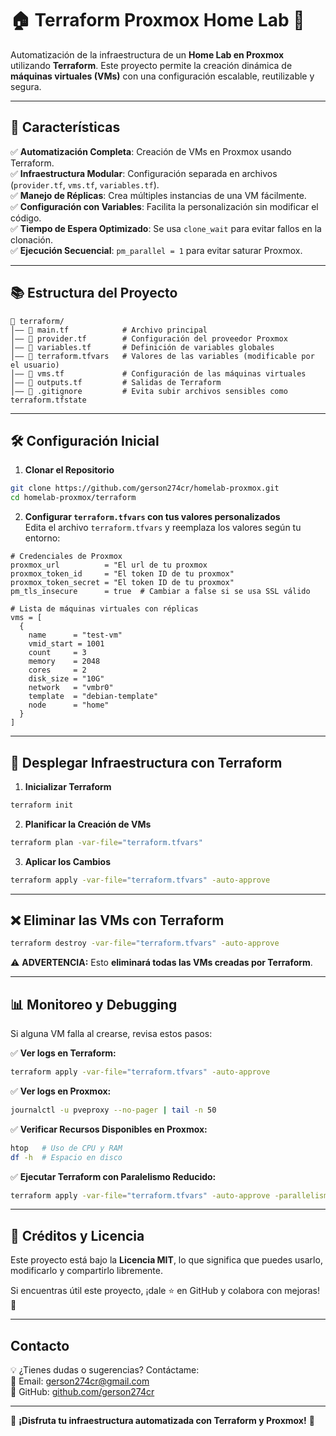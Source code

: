 # 🏠 Terraform Proxmox Home Lab 🚀

Automatización de la infraestructura de un **Home Lab en Proxmox** utilizando **Terraform**. Este proyecto permite la creación dinámica de **máquinas virtuales (VMs)** con una configuración escalable, reutilizable y segura.  

---

## 📌 **Características**

✅ **Automatización Completa**: Creación de VMs en Proxmox usando Terraform.  
✅ **Infraestructura Modular**: Configuración separada en archivos (`provider.tf`, `vms.tf`, `variables.tf`).  
✅ **Manejo de Réplicas**: Crea múltiples instancias de una VM fácilmente.  
✅ **Configuración con Variables**: Facilita la personalización sin modificar el código.  
✅ **Tiempo de Espera Optimizado**: Se usa `clone_wait` para evitar fallos en la clonación.  
✅ **Ejecución Secuencial**: `pm_parallel = 1` para evitar saturar Proxmox.  

---

## 📚 **Estructura del Proyecto**

```
📂 terraform/
│—— 📝 main.tf            # Archivo principal
│—— 📝 provider.tf        # Configuración del proveedor Proxmox
│—— 📝 variables.tf       # Definición de variables globales
│—— 📝 terraform.tfvars   # Valores de las variables (modificable por el usuario)
│—— 📝 vms.tf             # Configuración de las máquinas virtuales
│—— 📝 outputs.tf         # Salidas de Terraform
│—— 📝 .gitignore         # Evita subir archivos sensibles como terraform.tfstate
```

---

## 🛠️ **Configuración Inicial**

1. **Clonar el Repositorio**  
```bash
git clone https://github.com/gerson274cr/homelab-proxmox.git
cd homelab-proxmox/terraform
```

2. **Configurar `terraform.tfvars` con tus valores personalizados**  
Edita el archivo `terraform.tfvars` y reemplaza los valores según tu entorno:  

```hcl
# Credenciales de Proxmox
proxmox_url          = "El url de tu proxmox
proxmox_token_id     = "El token ID de tu proxmox"
proxmox_token_secret = "El token ID de tu proxmox"
pm_tls_insecure      = true  # Cambiar a false si se usa SSL válido

# Lista de máquinas virtuales con réplicas
vms = [
  {
    name      = "test-vm"
    vmid_start = 1001
    count     = 3
    memory    = 2048
    cores     = 2
    disk_size = "10G"
    network   = "vmbr0"
    template  = "debian-template"
    node      = "home"
  }
]
```

---

## 🚀 **Desplegar Infraestructura con Terraform**

1. **Inicializar Terraform**  
```bash
terraform init
```

2. **Planificar la Creación de VMs**  
```bash
terraform plan -var-file="terraform.tfvars"
```

3. **Aplicar los Cambios**  
```bash
terraform apply -var-file="terraform.tfvars" -auto-approve
```

---

## ❌ **Eliminar las VMs con Terraform**

```bash
terraform destroy -var-file="terraform.tfvars" -auto-approve
```

⚠️ **ADVERTENCIA:** Esto **eliminará todas las VMs creadas por Terraform**.  

---

## 📊 **Monitoreo y Debugging**

Si alguna VM falla al crearse, revisa estos pasos:

✅ **Ver logs en Terraform:**  
```bash
terraform apply -var-file="terraform.tfvars" -auto-approve
```
✅ **Ver logs en Proxmox:**  
```bash
journalctl -u pveproxy --no-pager | tail -n 50
```
✅ **Verificar Recursos Disponibles en Proxmox:**  
```bash
htop   # Uso de CPU y RAM
df -h  # Espacio en disco
```
✅ **Ejecutar Terraform con Paralelismo Reducido:**  
```bash
terraform apply -var-file="terraform.tfvars" -auto-approve -parallelism=1
```

---

## 📄 **Créditos y Licencia**

Este proyecto está bajo la **Licencia MIT**, lo que significa que puedes usarlo, modificarlo y compartirlo libremente.  

Si encuentras útil este proyecto, ¡dale ⭐ en GitHub y colabora con mejoras! 🚀  

---

##  **Contacto**

💡 ¿Tienes dudas o sugerencias? Contáctame:  
📧 Email: [gerson274cr@gmail.com](mailto:gerson274cr@gmail.com)  
🐙 GitHub: [github.com/gerson274cr](https://github.com/gerson274cr)  

---

🎉 **¡Disfruta tu infraestructura automatizada con Terraform y Proxmox!** 🚀  

